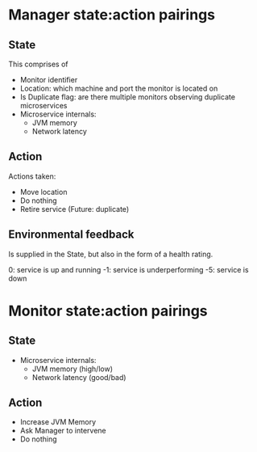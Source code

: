 
# Manager state:action pairings
## State

This comprises of

- Monitor identifier
- Location: which machine and port the monitor is located on
- Is Duplicate flag: are there multiple monitors observing duplicate microservices
- Microservice internals:
  - JVM memory
  - Network latency
  
## Action

Actions taken:
- Move location
- Do nothing
- Retire service
(Future: duplicate)

## Environmental feedback 

Is supplied in the State, but also in the form of a health rating.

0: service is up and running
-1: service is underperforming
-5: service is down

# Monitor state:action pairings

## State
- Microservice internals:
  - JVM memory (high/low)
  - Network latency (good/bad)

## Action

- Increase JVM Memory
- Ask Manager to intervene 
- Do nothing
 
